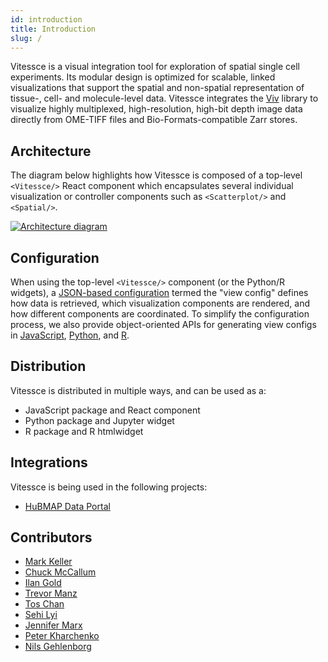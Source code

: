 ```yaml
---
id: introduction
title: Introduction
slug: /
---
```



Vitessce is a visual integration tool for exploration of spatial single cell experiments. Its modular design is optimized for scalable, linked visualizations that support the spatial and non-spatial representation of tissue-, cell- and molecule-level data. Vitessce integrates the [Viv](https://github.com/hms-dbmi/viv) library to visualize highly multiplexed, high-resolution, high-bit depth image data directly from OME-TIFF files and Bio-Formats-compatible Zarr stores.

## Architecture

The diagram below highlights how Vitessce is composed of a top-level `<Vitessce/>` React component which encapsulates several individual visualization or controller components such as `<Scatterplot/>` and `<Spatial/>`.

[![Architecture diagram](https://docs.google.com/drawings/d/e/2PACX-1vSoB3YGPxOTKnFOpYHeHX4JruHnibGXruM36uAZtuvPQNM3a7F4uS3q4b5jwGNQ6TJ7bQ9IPB32rdle/pub?w=650)](https://docs.google.com/drawings/d/1vS6wP1vs5QepLhXGDRww7LR505HJ-aIqnGn9O19f6xg/edit)


## Configuration

When using the top-level `<Vitessce/>` component (or the Python/R widgets), a [JSON-based configuration](/docs/view-config-json/index.html) termed the "view config" defines how data is retrieved, which visualization components are rendered, and how different components are coordinated.
To simplify the configuration process, we also provide object-oriented APIs for generating view configs in [JavaScript](/docs/view-config-js/index.html), [Python](https://vitessce.github.io/vitessce-python/config_api.html), and [R](https://vitessce.github.io/vitessce-r/reference/VitessceConfig.html#examples).

## Distribution

Vitessce is distributed in multiple ways, and can be used as a:
* JavaScript package and React component
* Python package and Jupyter widget
* R package and R htmlwidget

## Integrations

Vitessce is being used in the following projects:

* [HuBMAP Data Portal](https://portal.hubmapconsortium.org/)

## Contributors

<ul><li><a href="https://github.com/keller-mark">Mark Keller</a></li><li><a href="https://github.com/mccalluc">Chuck McCallum</a></li><li><a href="https://github.com/ilan-gold">Ilan Gold</a></li><li><a href="https://github.com/manzt">Trevor Manz</a></li><li><a href="https://github.com/thomaslchan">Tos Chan</a></li><li><a href="https://github.com/sehilyi">Sehi Lyi</a></li><li><a href="https://github.com/jkmarx">Jennifer Marx</a></li><li><a href="https://github.com/pkharchenko">Peter Kharchenko</a></li><li><a href="https://github.com/ngehlenborg">Nils Gehlenborg</a></li></ul>
